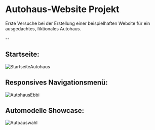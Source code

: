 # Autohaus-Website Projekt

Erste Versuche bei der Erstellung einer beispielhaften Website für ein ausgedachtes, fiktionales Autohaus.

--

## Startseite:

![StartseiteAutohaus](https://i.imgur.com/7TC34n9.png)

## Responsives Navigationsmenü:

![AutohausEbbi](https://i.imgur.com/rNaA6aT.png)

## Automodelle Showcase:

![Autoauswahl](https://i.imgur.com/5Khtk4i.png)
